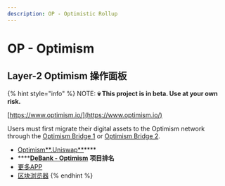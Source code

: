 ```yaml
---
description: OP - Optimistic Rollup
---
```


# OP - Optimism

## Layer-2 Optimism 操作面板

{% hint style="info" %}
NOTE: **💀 This project is in beta. Use at your own risk.**

[https://www.optimism.io/](https://www.optimism.io/)

Users must first migrate their digital assets to the Optimism network through the [Optimism Bridge 1](https://app.optimism.io/bridge) or [Optimism Bridge 2](https://gateway.optimism.io/).

* [Optimism\*\*.Uniswap\*\*](https://app.uniswap.org/#/swap?chain=optimism)\*\*\*\*
* \*\*\*\*[**DeBank - Optimism**](https://debank.com/projects?chain=op) **项目排名**
* [更多APP](op-optimism.md#https-www.optimism.io-apps-all)
* [区块浏览器](https://optimistic.etherscan.io)
{% endhint %}
